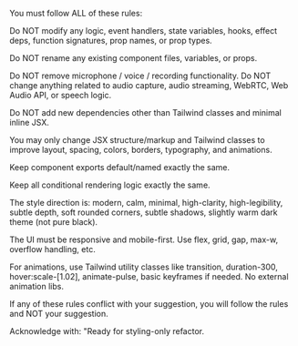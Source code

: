 You must follow ALL of these rules:

Do NOT modify any logic, event handlers, state variables, hooks, effect deps, function signatures, prop names, or prop types.

Do NOT rename any existing component files, variables, or props.

Do NOT remove microphone / voice / recording functionality. Do NOT change anything related to audio capture, audio streaming, WebRTC, Web Audio API, or speech logic.

Do NOT add new dependencies other than Tailwind classes and minimal inline JSX.

You may only change JSX structure/markup and Tailwind classes to improve layout, spacing, colors, borders, typography, and animations.

Keep component exports default/named exactly the same.

Keep all conditional rendering logic exactly the same.

The style direction is: modern, calm, minimal, high-clarity, high-legibility, subtle depth, soft rounded corners, subtle shadows, slightly warm dark theme (not pure black).

The UI must be responsive and mobile-first. Use flex, grid, gap, max-w, overflow handling, etc.

For animations, use Tailwind utility classes like transition, duration-300, hover:scale-[1.02], animate-pulse, basic keyframes if needed. No external animation libs.

If any of these rules conflict with your suggestion, you will follow the rules and NOT your suggestion.

Acknowledge with: "Ready for styling-only refactor.